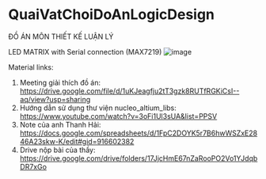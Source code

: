 # QuaiVatChoiDoAnLogicDesign

ĐỒ ÁN MÔN THIẾT KẾ LUẬN LÝ

LED MATRIX with Serial connection (MAX7219)
![image](https://user-images.githubusercontent.com/113485058/201610863-74a7d989-6426-436f-874e-8dd188272c13.png)

Material links:
1) Meeting giải thích đồ án:
https://drive.google.com/file/d/1uKJeagfju2tT3gzk8RUTfRGKiCsI--aq/view?usp=sharing
2) Hướng dẫn sử dụng thư viện nucleo_altium_libs:
https://www.youtube.com/watch?v=3oFi1Ul3sUA&list=PPSV
3) Note của anh Thanh Hải:
https://docs.google.com/spreadsheets/d/1FpC2DOYK5r7B6hwWSZxE2846A23skw-K/edit#gid=916602382
4) Drive nộp bài của thầy:
https://drive.google.com/drive/folders/17JjcHmE67nZaRooPO2Vo1YJdqbDR7xGo
